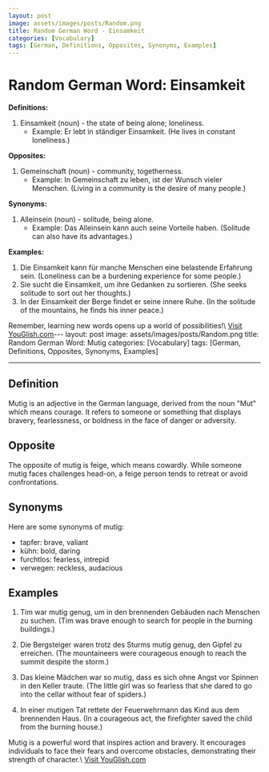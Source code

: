 ```yaml
---
layout: post
image: assets/images/posts/Random.png
title: Random German Word - Einsamkeit
categories: [Vocabulary]
tags: [German, Definitions, Opposites, Synonyms, Examples]
---
```


# Random German Word: Einsamkeit

**Definitions:**
1. Einsamkeit (noun) - the state of being alone; loneliness. 
    - Example: Er lebt in ständiger Einsamkeit. (He lives in constant loneliness.)

**Opposites:**
1. Gemeinschaft (noun) - community, togetherness.
    - Example: In Gemeinschaft zu leben, ist der Wunsch vieler Menschen. (Living in a community is the desire of many people.)

**Synonyms:**
1. Alleinsein (noun) - solitude, being alone.
    - Example: Das Alleinsein kann auch seine Vorteile haben. (Solitude can also have its advantages.)
   
**Examples:**
1. Die Einsamkeit kann für manche Menschen eine belastende Erfahrung sein. (Loneliness can be a burdening experience for some people.)
2. Sie sucht die Einsamkeit, um ihre Gedanken zu sortieren. (She seeks solitude to sort out her thoughts.)
3. In der Einsamkeit der Berge findet er seine innere Ruhe. (In the solitude of the mountains, he finds his inner peace.)

Remember, learning new words opens up a world of possibilities!\ <a id="yg-widget-0" class="youglish-widget" data-query="Random" data-lang="german" data-components="8412" data-auto-start="0" data-bkg-color="theme_light" data-title="How%20to%20pronounce%20Random%20in%20German"  rel="nofollow" href="https://youglish.com">Visit YouGlish.com</a><script async src="https://youglish.com/public/emb/widget.js" charset="utf-8"></script>---
layout: post
image: assets/images/posts/Random.png
title: Random German Word: Mutig
categories: [Vocabulary]
tags: [German, Definitions, Opposites, Synonyms, Examples]

---

## Definition
Mutig is an adjective in the German language, derived from the noun "Mut" which means courage. It refers to someone or something that displays bravery, fearlessness, or boldness in the face of danger or adversity.

## Opposite
The opposite of mutig is feige, which means cowardly. While someone mutig faces challenges head-on, a feige person tends to retreat or avoid confrontations.

## Synonyms
Here are some synonyms of mutig:
- tapfer: brave, valiant
- kühn: bold, daring
- furchtlos: fearless, intrepid
- verwegen: reckless, audacious

## Examples
1. Tim war mutig genug, um in den brennenden Gebäuden nach Menschen zu suchen.
   (Tim was brave enough to search for people in the burning buildings.)

2. Die Bergsteiger waren trotz des Sturms mutig genug, den Gipfel zu erreichen.
   (The mountaineers were courageous enough to reach the summit despite the storm.)

3. Das kleine Mädchen war so mutig, dass es sich ohne Angst vor Spinnen in den Keller traute.
   (The little girl was so fearless that she dared to go into the cellar without fear of spiders.)

4. In einer mutigen Tat rettete der Feuerwehrmann das Kind aus dem brennenden Haus.
   (In a courageous act, the firefighter saved the child from the burning house.)

Mutig is a powerful word that inspires action and bravery. It encourages individuals to face their fears and overcome obstacles, demonstrating their strength of character.\ <a id="yg-widget-0" class="youglish-widget" data-query="Random" data-lang="german" data-components="8412" data-auto-start="0" data-bkg-color="theme_light" data-title="How%20to%20pronounce%20Random%20in%20German"  rel="nofollow" href="https://youglish.com">Visit YouGlish.com</a><script async src="https://youglish.com/public/emb/widget.js" charset="utf-8"></script>